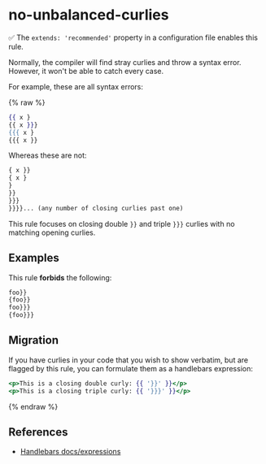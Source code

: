 # no-unbalanced-curlies

✅ The `extends: 'recommended'` property in a configuration file enables this rule.

Normally, the compiler will find stray curlies and throw a syntax error. However, it won't be able to catch every case.

For example, these are all syntax errors:

{% raw %}
```hbs
{{ x }
{{ x }}}
{{{ x }
{{{ x }}
```

Whereas these are not:

```hbs
{ x }}
{ x }
}
}}
}}}
}}}}... (any number of closing curlies past one)
```

This rule focuses on closing double `}}` and triple `}}}` curlies with no matching opening curlies.

## Examples

This rule **forbids** the following:

```hbs
foo}}
{foo}}
foo}}}
{foo}}}
```

## Migration

If you have curlies in your code that you wish to show verbatim, but are flagged by this rule, you can formulate them as a handlebars expression:

```hbs
<p>This is a closing double curly: {{ '}}' }}</p>
<p>This is a closing triple curly: {{ '}}}' }}</p>
```

{% endraw %}

## References

* [Handlebars docs/expressions](https://handlebarsjs.com/guide/expressions.html)
